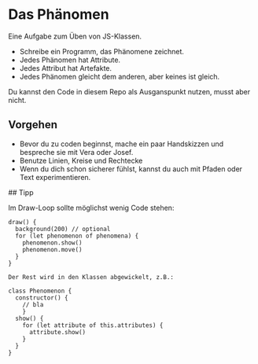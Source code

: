 # Das Phänomen

Eine Aufgabe zum Üben von JS-Klassen.

- Schreibe ein Programm, das Phänomene zeichnet.
- Jedes Phänomen hat Attribute.
- Jedes Attribut hat Artefakte.
- Jedes Phänomen gleicht dem anderen, aber keines ist gleich.

Du kannst den Code in diesem Repo als Ausganspunkt nutzen, musst aber nicht.

## Vorgehen

- Bevor du zu coden beginnst, mache ein paar Handskizzen und bespreche sie mit Vera oder Josef.
- Benutze Linien, Kreise und Rechtecke
- Wenn du dich schon sicherer fühlst, kannst du auch mit Pfaden oder Text experimentieren.

## Tipp

Im Draw-Loop sollte möglichst wenig Code stehen:

```
draw() {
  background(200) // optional
  for (let phenomenon of phenomena) {
    phenomenon.show()
    phenomenon.move()
  }
}

Der Rest wird in den Klassen abgewickelt, z.B.:

class Phenomenon {
  constructor() {
    // bla
	}
  show() {
    for (let attribute of this.attributes) {
      attribute.show()
    }
  }
}
```
